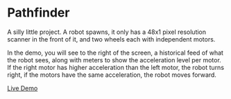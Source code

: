 # Pathfinder

A silly little project. A robot spawns, it only has a 48x1 pixel resolution scanner in the front of it, and two wheels each with independent motors.

In the demo, you will see to the right of the screen, a historical feed of what the robot sees, along with meters to show the acceleration level per motor. If the right motor has higher acceleration than the left motor, the robot turns right, if the motors have the same acceleration, the robot moves forward.

[Live Demo](https://act-player-video-archive.s3.amazonaws.com/pathfollow/index.html)